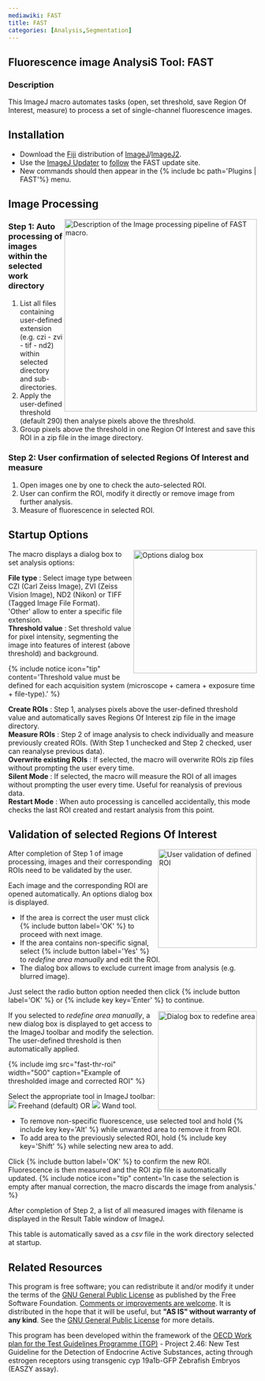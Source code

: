 ```yaml
---
mediawiki: FAST
title: FAST
categories: [Analysis,Segmentation]
---
```


## **F**luorescence image **A**nalysi**S** **T**ool: FAST

### Description

This ImageJ macro automates tasks (open, set threshold, save Region Of Interest, measure) to process a set of single-channel fluorescence images.

## Installation

* Download the [Fiji](/software/fiji) distribution of [ImageJ](/software/imagej)/[ImageJ2](/software/imagej2).
* Use the [ImageJ Updater](/learn/updater) to [follow](/update-sites/following) the FAST update site.
* New commands should then appear in the {% include bc path='Plugins | FAST'%} menu.

## Image Processing

<img src="/media/plugins/fast-processing.png" title="Description of the Image processing pipeline of FAST macro." width="390" align="right"/>

### Step 1: Auto processing of images within the selected work directory

1.  List all files containing user-defined extension (e.g. czi - zvi - tif - nd2) within selected directory and sub-directories.
2.  Apply the user-defined threshold (default 290) then analyse pixels above the threshold.
3.  Group pixels above the threshold in one Region Of Interest and save this ROI in a zip file in the image directory.

### Step 2: User confirmation of selected Regions Of Interest and measure

1.  Open images one by one to check the auto-selected ROI.
2.  User can confirm the ROI, modify it directly or remove image from further analysis.
3.  Measure of fluorescence in selected ROI.

## Startup Options

<img src="/media/plugins/fast-options.png" title="Options dialog box" width="250" align="right"/>
The macro displays a dialog box to set analysis options:

**File type** : Select image type between CZI (Carl Zeiss Image), ZVI (Zeiss Vision Image), ND2 (Nikon) or TIFF (Tagged Image File Format).  
'Other' allow to enter a specific file extension.  
**Threshold value** : Set threshold value for pixel intensity, segmenting the image into features of interest (above threshold) and background.  

{% include notice icon="tip" content='Threshold value must be defined for each acquisition system (microscope + camera + exposure time + file-type).' %}

**Create ROIs** : Step 1, analyses pixels above the user-defined threshold value and automatically saves Regions Of Interest zip file in the image directory.  
**Measure ROIs** : Step 2 of image analysis to check individually and measure previously created ROIs. (With Step 1 unchecked and Step 2 checked, user can reanalyse previous data).  
**Overwrite existing ROIs** : If selected, the macro will overwrite ROIs zip files without prompting the user every time.  
**Silent Mode** : If selected, the macro will measure the ROI of all images without prompting the user every time. Useful for reanalysis of previous data.  
**Restart Mode** : When auto processing is cancelled accidentally, this mode checks the last ROI created and restart analysis from this point.  

## Validation of selected Regions Of Interest

<img src="/media/plugins/fast-roi-check.png" title="fig:User validation of defined ROI" width="200" alt="User validation of defined ROI" align="right"/>
After completion of Step 1 of image processing, images and their corresponding ROIs need to be validated by the user.

Each image and the corresponding ROI are opened automatically. An options dialog box is displayed.

-   If the area is correct the user must click {% include button label='OK' %} to proceed with next image.
-   If the area contains non-specific signal, select {% include button label='Yes' %} to *redefine area manually* and edit the ROI.
-   The dialog box allows to exclude current image from analysis (e.g. blurred image).

Just select the radio button option needed then click {% include button label='OK' %} or {% include key key='Enter' %} to continue.

<img src="/media/plugins/fast-roi-edition.png" title="fig:Dialog box to redefine area" width="200" alt="Dialog box to redefine area" align="right"/> If you selected to *redefine area manually*, a new dialog box is displayed to get access to the ImageJ toolbar and modify the selection. The user-defined threshold is then automatically applied.

{% include img src="fast-thr-roi" width="500" caption="Example of thresholded image and corrected ROI" %}

Select the appropriate tool in ImageJ toolbar: ![](/media/freehand.png) Freehand (default) OR ![](/media/plugins/wand-tool.png) Wand tool.

-   To remove non-specific fluorescence, use selected tool and hold {% include key key='Alt' %} while unwanted area to remove it from ROI.
-   To add area to the previously selected ROI, hold {% include key key='Shift' %} while selecting new area to add.

Click {% include button label='OK' %} to confirm the new ROI. Fluorescence is then measured and the ROI zip file is automatically updated.
{% include notice icon="tip" content='In case the selection is empty after manual correction, the macro discards the image from analysis.' %}

After completion of Step 2, a list of all measured images with filename is displayed in the Result Table window of ImageJ.

This table is automatically saved as a *csv* file in the work directory selected at startup.

## Related Resources

This program is free software; you can redistribute it and/or modify it under the terms of the [GNU General Public License](http://www.gnu.org/licenses/gpl.html) as published by the Free Software Foundation. [Comments or improvements are welcome](/people/cyrilturies). It is distributed in the hope that it will be useful, but **"AS IS" without warranty of any kind**. See the [GNU General Public License](http://www.gnu.org/licenses/gpl.html) for more details.

This program has been developed within the framework of the [OECD Work plan for the Test Guidelines Programme (TGP)](http://www.oecd.org/chemicalsafety/testing/oecd-guidelines-testing-chemicals-related-documents.htm) - Project 2.46: New Test Guideline for the Detection of Endocrine Active Substances, acting through estrogen receptors using transgenic cyp 19a1b-GFP Zebrafish Embryos (EASZY assay).

 
